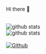 Hi there 👋
<!--■ [職務履歴書](https://github.com/ozbannot/curriculumVitae)
<br> ■[GitHub(work)](https://github.com/bannot) -->
<br>![github stats](https://github-readme-stats.vercel.app/api?username=ozbannot)
<br>![github stats](https://github-readme-stats.vercel.app/api/top-langs/?username=ozbannot)
<br><br>[![Github](https://img.shields.io/github/followers/ozbannot?label=Follow&style=social)](https://github.com/ozbannot)
